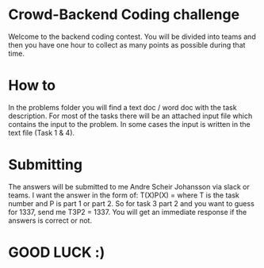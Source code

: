 # Crowd-Backend Coding challenge
Welcome to the backend coding contest. You will be divided into teams and then you have one hour to collect as many points as possible during that time.

# How to
In the problems folder you will find a text doc / word doc with the task description. For most of the tasks there will be an attached input file which contains the input to the problem. In some cases the input is written in the text file (Task 1 & 4). 

# Submitting
The answers will be submitted to me Andre Scheir Johansson via slack or teams. I want the answer in the form of: T(X)P(X) = <ANSWER> where T is the task number and P is part 1 or part 2. So for task 3 part 2 and you want to guess for 1337, send me T3P2 = 1337. You will get an immediate response if the answers is correct or not.
 
# GOOD LUCK :)
